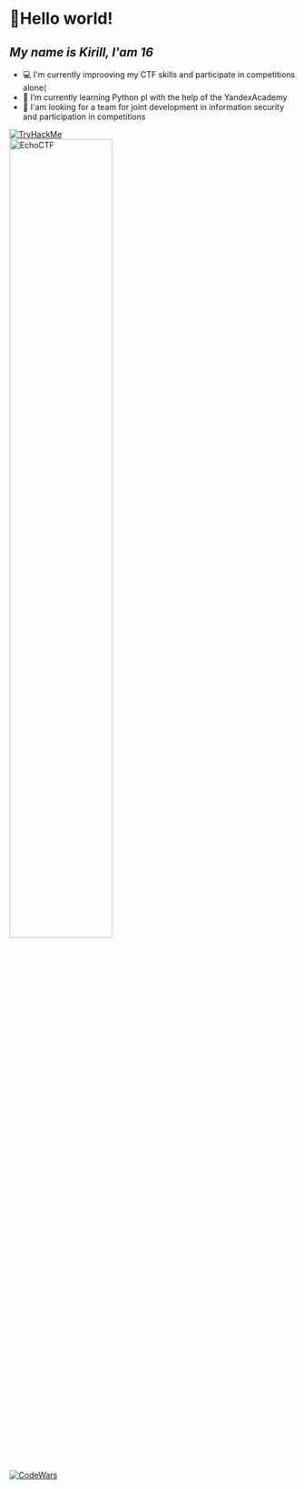 # 👋Hello world!
## _My name is Kirill, I'am 16_



- 💻 I'm сurrently improoving my CTF skills and participate in competitions alone(
- 🌱 I’m currently learning Python pl with the help of the YandexAcademy
- 👯 I'am looking for a team for joint development in information security and participation in competitions

<a href="https://tryhackme.com/p/moznoporusski">
  <img src="https://tryhackme-badges.s3.amazonaws.com/moznoporusski.png" alt="TryHackMe">
</a>
</br>
<a href="https://echoctf.red/profile/1428820">
 <img width="60%" src="https://echoctf.red/profile/1428820/badge" alt="EchoCTF">
</a>
</br>
<a href="https://www.codewars.com/users/moznoporusski">
 <img src="https://www.codewars.com/users/moznoporusski/badges/micro" alt="CodeWars">
</a>


